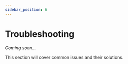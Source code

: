 ```yaml
---
sidebar_position: 6
---
```


# Troubleshooting

*Coming soon...*

This section will cover common issues and their solutions.